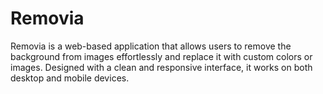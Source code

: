 # Removia
Removia is a web-based application that allows users to remove the background from images effortlessly and replace it with custom colors or images. Designed with a clean and responsive interface, it works on both desktop and mobile devices.
